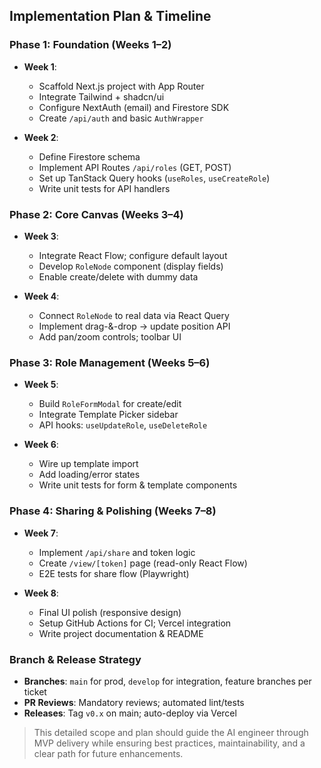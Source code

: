 ## Implementation Plan & Timeline

### Phase 1: Foundation (Weeks 1–2)

* **Week 1**:

  * Scaffold Next.js project with App Router
  * Integrate Tailwind + shadcn/ui
  * Configure NextAuth (email) and Firestore SDK
  * Create `/api/auth` and basic `AuthWrapper`
* **Week 2**:

  * Define Firestore schema
  * Implement API Routes `/api/roles` (GET, POST)
  * Set up TanStack Query hooks (`useRoles`, `useCreateRole`)
  * Write unit tests for API handlers

### Phase 2: Core Canvas (Weeks 3–4)

* **Week 3**:

  * Integrate React Flow; configure default layout
  * Develop `RoleNode` component (display fields)
  * Enable create/delete with dummy data
* **Week 4**:

  * Connect `RoleNode` to real data via React Query
  * Implement drag-&-drop → update position API
  * Add pan/zoom controls; toolbar UI

### Phase 3: Role Management (Weeks 5–6)

* **Week 5**:

  * Build `RoleFormModal` for create/edit
  * Integrate Template Picker sidebar
  * API hooks: `useUpdateRole`, `useDeleteRole`
* **Week 6**:

  * Wire up template import
  * Add loading/error states
  * Write unit tests for form & template components

### Phase 4: Sharing & Polishing (Weeks 7–8)

* **Week 7**:

  * Implement `/api/share` and token logic
  * Create `/view/[token]` page (read-only React Flow)
  * E2E tests for share flow (Playwright)
* **Week 8**:

  * Final UI polish (responsive design)
  * Setup GitHub Actions for CI; Vercel integration
  * Write project documentation & README

### Branch & Release Strategy

* **Branches**: `main` for prod, `develop` for integration, feature branches per ticket
* **PR Reviews**: Mandatory reviews; automated lint/tests
* **Releases**: Tag `v0.x` on main; auto-deploy via Vercel

> This detailed scope and plan should guide the AI engineer through MVP delivery while ensuring best practices, maintainability, and a clear path for future enhancements.
